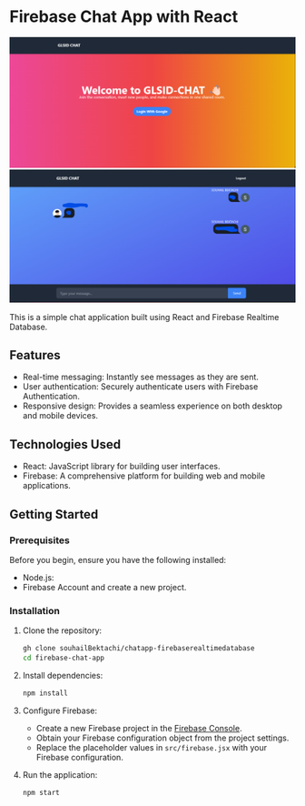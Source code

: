 # Firebase Chat App with React

![App Screenshot](324.png)
![App Screenshot](325.png)

This is a simple chat application built using React and Firebase Realtime Database.

## Features

- Real-time messaging: Instantly see messages as they are sent.
- User authentication: Securely authenticate users with Firebase Authentication.
- Responsive design: Provides a seamless experience on both desktop and mobile devices.

## Technologies Used

- React: JavaScript library for building user interfaces.
- Firebase: A comprehensive platform for building web and mobile applications.

## Getting Started

### Prerequisites

Before you begin, ensure you have the following installed:

- Node.js:
- Firebase Account and create a new project.

### Installation

1. Clone the repository:

   ```bash
   gh clone souhailBektachi/chatapp-firebaserealtimedatabase
   cd firebase-chat-app
   ```

2. Install dependencies:

   ```bash
   npm install
   ```

3. Configure Firebase:

   - Create a new Firebase project in the [Firebase Console](https://console.firebase.google.com/).
   - Obtain your Firebase configuration object from the project settings.
   - Replace the placeholder values in `src/firebase.jsx` with your Firebase configuration.

4. Run the application:

   ```bash
   npm start
   ```

